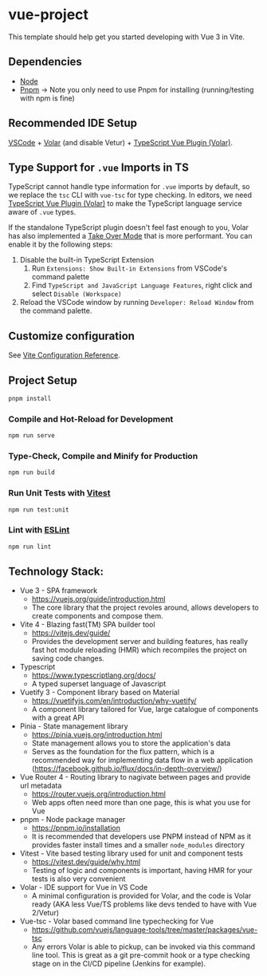# vue-project

This template should help get you started developing with Vue 3 in Vite.

## Dependencies

- [Node](https://nodejs.org/es/blog/release/v18.12.0/)
- [Pnpm](https://pnpm.io/installation) -> Note you only need to use Pnpm for installing (running/testing with npm is fine)

## Recommended IDE Setup

[VSCode](https://code.visualstudio.com/) + [Volar](https://marketplace.visualstudio.com/items?itemName=Vue.volar) (and disable Vetur) + [TypeScript Vue Plugin (Volar)](https://marketplace.visualstudio.com/items?itemName=Vue.vscode-typescript-vue-plugin).

## Type Support for `.vue` Imports in TS

TypeScript cannot handle type information for `.vue` imports by default, so we replace the `tsc` CLI with `vue-tsc` for type checking. In editors, we need [TypeScript Vue Plugin (Volar)](https://marketplace.visualstudio.com/items?itemName=Vue.vscode-typescript-vue-plugin) to make the TypeScript language service aware of `.vue` types.

If the standalone TypeScript plugin doesn't feel fast enough to you, Volar has also implemented a [Take Over Mode](https://github.com/johnsoncodehk/volar/discussions/471#discussioncomment-1361669) that is more performant. You can enable it by the following steps:

1. Disable the built-in TypeScript Extension
   1. Run `Extensions: Show Built-in Extensions` from VSCode's command palette
   2. Find `TypeScript and JavaScript Language Features`, right click and select `Disable (Workspace)`
2. Reload the VSCode window by running `Developer: Reload Window` from the command palette.

## Customize configuration

See [Vite Configuration Reference](https://vitejs.dev/config/).

## Project Setup

```sh
pnpm install
```

### Compile and Hot-Reload for Development

```sh
npm run serve
```

### Type-Check, Compile and Minify for Production

```sh
npm run build
```

### Run Unit Tests with [Vitest](https://vitest.dev/)

```sh
npm run test:unit
```

### Lint with [ESLint](https://eslint.org/)

```sh
npm run lint
```

## Technology Stack:

- Vue 3 - SPA framework
  - https://vuejs.org/guide/introduction.html
  - The core library that the project revoles around, allows developers to create components and compose them.
- Vite 4 - Blazing fast(TM) SPA builder tool
  - https://vitejs.dev/guide/
  - Provides the development server and building features, has really fast hot module reloading (HMR) which recompiles the project on saving code changes.
- Typescript
  - https://www.typescriptlang.org/docs/
  - A typed superset language of Javascript
- Vuetify 3 - Component library based on Material
  - https://vuetifyjs.com/en/introduction/why-vuetify/
  - A component library tailored for Vue, large catalogue of components with a great API
- Pinia - State management library
  - https://pinia.vuejs.org/introduction.html
  - State management allows you to store the application's data
  - Serves as the foundation for the flux pattern, which is a recommended way for implementing data flow in a web application (https://facebook.github.io/flux/docs/in-depth-overview/)
- Vue Router 4 - Routing library to nagivate between pages and provide url metadata
  - https://router.vuejs.org/introduction.html
  - Web apps often need more than one page, this is what you use for Vue
- pnpm - Node package manager
  - https://pnpm.io/installation
  - It is recommended that developers use PNPM instead of NPM as it provides faster install times and a smaller `node_modules` directory
- Vitest - Vite based testing library used for unit and component tests
  - https://vitest.dev/guide/why.html
  - Testing of logic and components is important, having HMR for your tests is also very convenient
- Volar - IDE support for Vue in VS Code
  - A minimal configuration is provided for Volar, and the code is Volar ready (AKA less Vue/TS problems like devs tended to have with Vue 2/Vetur)
- Vue-tsc - Volar based command line typechecking for Vue
  - https://github.com/vuejs/language-tools/tree/master/packages/vue-tsc
  - Any errors Volar is able to pickup, can be invoked via this command line tool. This is great as a git pre-commit hook or a type checking stage on in the CI/CD pipeline (Jenkins for example).
